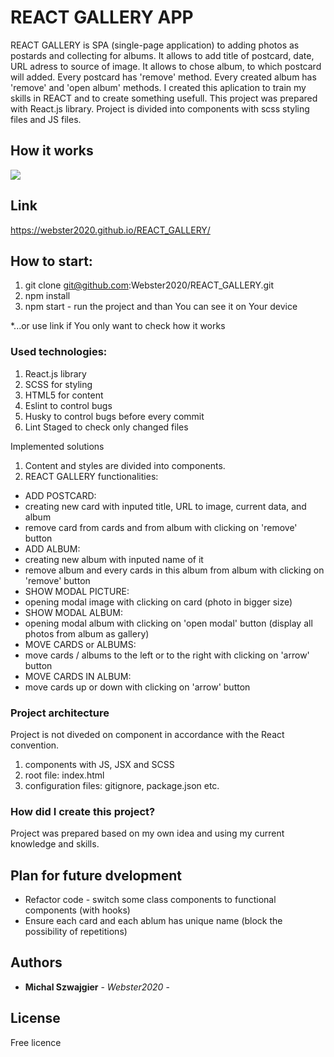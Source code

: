 # REACT GALLERY APP

REACT GALLERY is SPA (single-page application) to adding photos as postards and collecting for albums. It allows to add title of postcard, date, URL adress to source of image. It allows to chose album, to which postcard will added. Every postcard has 'remove' method. Every created album has 'remove' and 'open album' methods. I created this aplication to train my skills in REACT and to create something usefull. This project was prepared with React.js library. Project is divided into components with scss styling files and JS files.

## How it works
![](REACT_GALLERY.gif)

## Link
https://webster2020.github.io/REACT_GALLERY/

## How to start:

1. git clone git@github.com:Webster2020/REACT_GALLERY.git
2. npm install
3. npm start - run the project and than You can see it on Your device

*...or use link if You only want to check how it works

### Used technologies:
 1. React.js library
 2. SCSS for styling
 3. HTML5 for content
 4. Eslint to control bugs
 5. Husky to control bugs before every commit
 6. Lint Staged to check only changed files

Implemented solutions

 1. Content and  styles are divided into components.
 2. REACT GALLERY functionalities:
  - ADD POSTCARD:
  - creating new card with inputed title, URL to image, current data, and album
  - remove card from cards and from album with clicking on 'remove' button
  - ADD ALBUM:
  - creating new album with inputed name of it
  - remove album and every cards in this album from album with clicking on 'remove' button
  - SHOW MODAL PICTURE:
  - opening modal image with clicking on card (photo in bigger size)
  - SHOW MODAL ALBUM:
  - opening modal album with clicking on 'open modal' button (display all photos from album as gallery)
  - MOVE CARDS or ALBUMS:
  - move cards / albums to the left or to the right with clicking on 'arrow' button 
  - MOVE CARDS IN ALBUM:
  - move cards up or down with clicking on 'arrow' button 

### Project architecture

Project is not diveded on component in accordance with the React convention.
 1. components with JS, JSX and SCSS
 2. root file: index.html
 3. configuration files: gitignore, package.json etc.

### How did I create this project?

Project was prepared based on my own idea and using my current knowledge and skills.

## Plan for future dvelopment

 - Refactor code - switch some class components to functional components (with hooks)
 - Ensure each card and each ablum has unique name (block the possibility of repetitions)

## Authors

* **Michal Szwajgier** - *Webster2020* - 

## License
Free licence